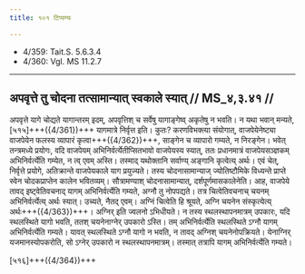 ```yaml
---
title: १०१ टिप्पण्यः

---
```

- 4/359: Tait.S. 5.6.3.4
- 4/360: Vgl. MS 11.2.7

____________________________________________


## अपवृत्ते तु चोदना तत्सामान्यात् स्वकाले स्यात् // MS_४,३.४१ //

अपवृत्ते यागे चोद्यते यागान्तरम् इदम्, अपवृत्तिश् च सर्वेषु यागाङ्गेष्व् अकृतेषु न भवति। न यथा भवान् मन्यते, [५१५]+++({4/361})+++ यागमात्रे निर्वृत्त इति। कुतः? करणविभक्त्या संयोगात्, वाजपेयेनेष्ट्या वाजपेयेन फलस्य व्यापारं कृत्वा+++({4/362})+++, साङ्गेन च व्यापारो गम्यते, न निरङ्गेन। भवेत् तन्त्रमध्ये प्रयोगः, वदि वाजपेयम् अभिनिर्वर्त्येतीप्सितभावो वाजपेयस्य स्यात्, ततः प्रधानमात्रं वाजपेयसञ्ज्ञकम् अभिनिर्वर्त्येति गम्येत, न त्व् एवम् अस्ति। तस्माद् यथोक्तानि सर्वाण्य् अङ्गानि कृत्वेत्य् अर्थः। एवं चेत्, निर्वृत्ते प्रयोगे, अतिक्रान्ते वाजपेयकाले याग प्रयुज्यते। तस्य चोदनासामान्याज् ज्योतिष्टौमिके विध्यन्ते प्राप्ते स्वेन चोदकप्राप्तेन कालेन भवितव्यम्। सौत्रामण्याश् चोदनासामान्यात्, दर्शपूर्णमासकालेनेति।
आह, वाजपेये तावद् इष्ट्वेतिवचनाद् यागम् अभिनिर्वर्त्येति गम्यते, अग्नौ तु नोपपद्यते। तत्र चित्वेतिवचनाच् चयनम् अभिनिर्वर्त्येत्य् अर्थः स्यात्। उच्यते, नैतद् एवम्। अग्निं चित्वेति हि श्रूयते, अग्नि चयनेन संस्कृत्येत्य् अर्थः+++({4/363})+++। अग्निर् इति ज्वलनो ऽभिधीयते। न तस्य स्थलस्थापनमात्रम् उपकारः, यदि स्थलस्थिते यागो भवति, ततश् चयनेनाग्नेर् उपकारो ऽस्ति। तम् अभिनिर्वर्त्येति स्थलस्थिते ऽग्नौ यागम् अभिनिर्वर्त्येति गम्यते। यावत् स्थलस्थिते ऽग्नौ यागो न भवति, न तावद् अग्निश् चयनेनोपक्रियते। येनाग्निर् यजमानस्योपकरोति, सो ऽग्नेर् उपकारो न स्थलस्थापनमात्रम्। तस्मात् तत्रापि यागम् अभिनिर्वर्त्येति गम्यते।


[५१६]+++({4/364})+++